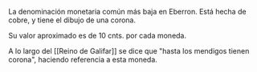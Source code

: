 La denominación monetaria común más baja en Eberron. Está hecha de cobre, y tiene el dibujo de una corona.

Su valor aproximado es de 10 cnts. por cada moneda.

A lo largo del [[Reino de Galifar]] se dice que "hasta los mendigos tienen corona", haciendo referencia a esta moneda.
